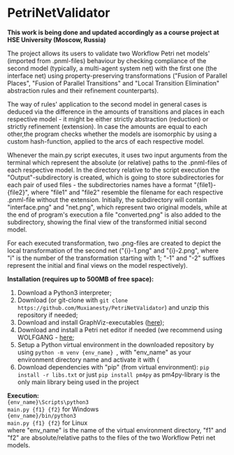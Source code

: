# PetriNetValidator

<p align="left"> 
    <strong>
    This work is being done and updated accordingly 
    as a course project at HSE University (Moscow, Russia)
    </strong>
</p>

<p> 
The project allows its users to validate two Workflow Petri net models' 
(imported from .pnml-files) behaviour by checking compliance 
of the second model (typically, a multi-agent system net) with the first one
(the interface net) using property-preserving transformations 
("Fusion of Parallel Places", "Fusion of Parallel Transitions" and
"Local Transition Elimination" abstraction rules and their refinement
counterparts).
</p>
<p>
The way of rules' application to the second model in general cases 
is deduced via the difference in the amounts of transitions and places
in each respective model - it might be either strictly abstraction
(reduction) or strictly refinement (extension). In case the amounts 
are equal to each other,the program checks whether the models 
are isomorphic by using a custom hash-function, applied to the arcs 
of each respective model.
</p>
<p>
Whenever the main.py script executes, it uses two input arguments from
the terminal which represent the absolute (or relative) paths to the
.pnml-files of each respective model. In the directory relative to the script
execution the "Output"-subdirectory is created, which is going to store
subdirectories for each pair of used files - the subdirectories names have a format
"{file1}-{file2}", where "file1" and "file2" resemble the filename for each
respective .pnml-file without the extension. Initially, the subdirectory will contain 
"interface.png" and "net.png", which represent two original models, while at the end of
program's execution a file "converted.png" is also added to the subdirectory, showing
the final view of the transformed initial second model.
</p>
<p>
For each executed transformation, two .png-files are created to depict the local
transformation of the second net ("{i}-1.png" and "{i}-2.png", where "i" is the number
of the transformation starting with 1; "-1" and "-2" suffixes represent the initial and final
views on the model respectively). 
</p>
<strong> Installation (requires up to 500MB of free space): <br> </strong>
<ol>
    <li> Download a Python3 interpreter; </li>
    <li> Download (or git-clone with <code>git clone https://github.com/Muxianesty/PetriNetValidator</code>)
         and unzip this repository if needed; </li>
    <li> Download and install GraphViz-executables 
         (<a href="https://graphviz.org/download/">here</a>); </li>
    <li> Download and install a Petri net editor if needed
         (we recommend using WOLFGANG -
         <a href="https://github.com/iig-uni-freiburg/WOLFGANG">here</a>; </li>
    <li> Setup a Python virtual environment in the downloaded repository
         by using <code>python -m venv {env_name} </code>, with "env_name" as your
         environment directory name and activate it with { </li>
    <li> Download dependencies with "pip" (from virtual environment): 
         <code>pip install -r libs.txt</code> or just <code>pip install pm4py</code> as
         pm4py-library is the only main library being used in the project </li>
</ol>

<strong> Execution: <br> </strong>
<code>{env_name}\Scripts\python3 main.py {f1} {f2}</code> for Windows <br>
<code>{env_name}/bin/python3 main.py {f1} {f2}</code> for Linux <br>
where "env_name" is the name of the virtual environment directory, 
"f1" and "f2" are absolute/relative paths to the files of the two Workflow Petri net models.

